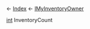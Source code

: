 ← [Index](Api-Index) ← [IMyInventoryOwner](VRage.Game.ModAPI.Ingame.IMyInventoryOwner)

[int](System.Int32) InventoryCount

